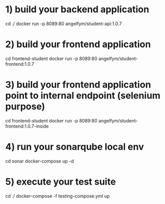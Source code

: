 # 1) build your backend application
cd ./
docker run -p 8089:80 angelfym/student-api:1.0.7

# 2) build your frontend application
cd frontend-student
docker run -p 8089:80 angelfym/student-frontend:1.0.7

# 3) build your frontend application point to internal endpoint (selenium purpose)
cd frontend-student
docker run -p 8089:80 angelfym/student-frontend:1.0.7-inside

# 4) run your sonarqube local env
cd sonar
docker-compose up -d

# 5) execute your test suite
cd ./
docker-compose -f testing-compose.yml up